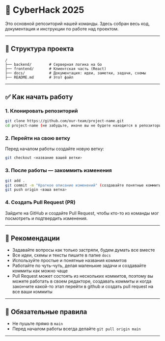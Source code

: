 # 🚀 CyberHack 2025

Это основной репозиторий нашей команды. Здесь собран весь код, документация и инструкции по работе над проектом.

---

## 📁 Структура проекта

```
/
├── backend/        # Серверная логика на Go
├── frontend/       # Клиентская часть (React)
├── docs/           # Документация: идеи, заметки, задачи, схемы
├── README.md       # Этот файл
```

---

## ✅ Как начать работу

### 1. Клонировать репозиторий

```bash
git clone https://github.com/our-team/project-name.git
cd project-name (не забудьте, иначе вы не будете находится в репозитории)
```

### 2. Перейти на свою ветку

Перед началом работы создайте новую ветку:

```bash
git checkout <название вашей ветки>
```


### 3. После работы — закоммить изменения

```bash
git add .
git commit -m "Краткое описание изменений" (создавайте понятные коммиты, чтобы мы могли потом найти проблему и откатиться)
git push origin <ваша ветка>
```

### 4. Создать Pull Request (PR)

Зайдите на GitHub и создайте Pull Request, чтобы кто-то из команды мог посмотреть и подтвердить изменения.

---

## 🧠 Рекомендации

* Задавайте вопросы как только застряли, будем думать все вместе
* Все идеи, схемы и тексты пишите в папке `docs`
* Используйте простые и понятные названия коммитов
* Работайте по чуть-чуть, делая маленькие задачи и создавайте коммиты как можно чаще
* Pull Request может состоять из нескольких коммитов, поэтому вы можете работать в своем редакторе, создавать коммиты и когда закончите какой-то этап перейти в github и создать pull request на все ваши коммиты

---

## 📌 Обязательные правила

* Не пушьте прямо в `main`
* Перед началом работы всегда делайте `git pull origin main`

---
